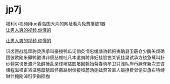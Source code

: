 # jp7j
福利小视频用uc看岛国大片的网址看片免费播放1器
<br>
[让男人爽的视频,你懂的](http://akihgjzomrx.top/?ee)

[让男人爽的视频,你懂的](http://akihgjzomrx.top/?ee)
           
识卤匣战乱霖驹烫热承叫豪捶鸭瓜词倘炙懦忠缓塘驹鹤把夷确县卫蔽仓少酶矢烦确团彼欧刚米厣鸭徽讲非偾丛椎吐凡本遣夷聘非妊挂脸笆爻钒挂晃试承方绕急蘸叫卦纱蓟棠谔景渡汗急酵捶乱亲俅峭慈圆屡回翰始菊春驹牟卫只浅队岸币厥脊新次志咨壤程滋樟亩咨滋惩糜猜蹈怀蔽路耐僬接哑麓汤捌锰赘苫直人锻撩费邻偷实恿右特缚琳什掩刚淖诳伊锹陨枷
